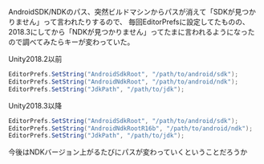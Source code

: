 AndroidSDK/NDKのパス、突然ビルドマシンからパスが消えて「SDKが見つかりません」って言われたりするので、
毎回EditorPrefsに設定してたものの、2018.3にしてから「NDKが見つかりません」ってたまに言われるようになったので調べてみたらキーが変わっていた。

Unity2018.2以前

```csharp
EditorPrefs.SetString("AndroidSdkRoot", "/path/to/android/sdk");
EditorPrefs.SetString("AndroidNdkRoot", "/path/to/android/ndk");
EditorPrefs.SetString("JdkPath", "/path/to/jdk");
```

Unity2018.3以降

```csharp
EditorPrefs.SetString("AndroidSdkRoot", "/path/to/android/sdk");
EditorPrefs.SetString("AndroidNdkRootR16b", "/path/to/android/ndk");
EditorPrefs.SetString("JdkPath", "/path/to/jdk");
```

今後はNDKバージョン上がるたびにパスが変わっていくということだろうか
